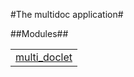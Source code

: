 

#The multidoc application#


##Modules##


<table width="100%" border="0" summary="list of modules">
<tr><td><a href="multi_doclet.md" class="module">multi_doclet</a></td></tr></table>

